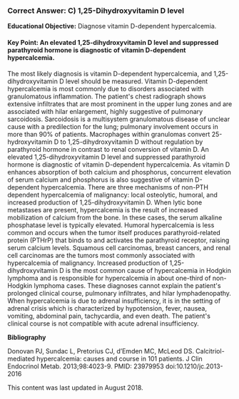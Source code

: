 
### Correct Answer: C) 1,25-Dihydroxyvitamin D level 

**Educational Objective:** Diagnose vitamin D-dependent hypercalcemia.

#### **Key Point:** An elevated 1,25-dihydroxyvitamin D level and suppressed parathyroid hormone is diagnostic of vitamin D-dependent hypercalcemia.

The most likely diagnosis is vitamin D-dependent hypercalcemia, and 1,25-dihydroxyvitamin D level should be measured. Vitamin D-dependent hypercalcemia is most commonly due to disorders associated with granulomatous inflammation. The patient's chest radiograph shows extensive infiltrates that are most prominent in the upper lung zones and are associated with hilar enlargement, highly suggestive of pulmonary sarcoidosis. Sarcoidosis is a multisystem granulomatous disease of unclear cause with a predilection for the lung; pulmonary involvement occurs in more than 90% of patients. Macrophages within granulomas convert 25-hydroxyvitamin D to 1,25-dihydroxyvitamin D without regulation by parathyroid hormone in contrast to renal conversion of vitamin D. An elevated 1,25-dihydroxyvitamin D level and suppressed parathyroid hormone is diagnostic of vitamin D-dependent hypercalcemia. As vitamin D enhances absorption of both calcium and phosphorus, concurrent elevation of serum calcium and phosphorus is also suggestive of vitamin D-dependent hypercalcemia.
There are three mechanisms of non-PTH dependent hypercalcemia of malignancy: local osteolytic, humoral, and increased production of 1,25-dihydroxyvitamin D. When lytic bone metastases are present, hypercalcemia is the result of increased mobilization of calcium from the bone. In these cases, the serum alkaline phosphatase level is typically elevated. Humoral hypercalcemia is less common and occurs when the tumor itself produces parathyroid-related protein (PTHrP) that binds to and activates the parathyroid receptor, raising serum calcium levels. Squamous cell carcinomas, breast cancers, and renal cell carcinomas are the tumors most commonly associated with hypercalcemia of malignancy. Increased production of 1,25-dihydroxyvitamin D is the most common cause of hypercalcemia in Hodgkin lymphoma and is responsible for hypercalcemia in about one-third of non-Hodgkin lymphoma cases. These diagnoses cannot explain the patient's prolonged clinical course, pulmonary infiltrates, and hilar lymphadenopathy.
When hypercalcemia is due to adrenal insufficiency, it is in the setting of adrenal crisis which is characterized by hypotension, fever, nausea, vomiting, abdominal pain, tachycardia, and even death. The patient's clinical course is not compatible with acute adrenal insufficiency.

**Bibliography**

Donovan PJ, Sundac L, Pretorius CJ, d’Emden MC, McLeod DS. Calcitriol-mediated hypercalcemia: causes and course in 101 patients. J Clin Endocrinol Metab. 2013;98:4023-9. PMID: 23979953 doi:10.1210/jc.2013-2016

This content was last updated in August 2018.